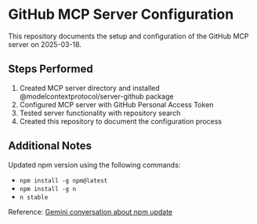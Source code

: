 # GitHub MCP Server Configuration

This repository documents the setup and configuration of the GitHub MCP server on 2025-03-18.

## Steps Performed

1. Created MCP server directory and installed @modelcontextprotocol/server-github package
2. Configured MCP server with GitHub Personal Access Token
3. Tested server functionality with repository search
4. Created this repository to document the configuration process

## Additional Notes

Updated npm version using the following commands:
- `npm install -g npm@latest`
- `npm install -g n`
- `n stable`

Reference: [Gemini conversation about npm update](https://gemini.google.com/app/0b1559c09129d692)